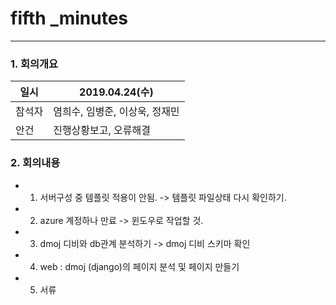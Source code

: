 # fifth  _minutes

----------
### 1. 회의개요

| 일시    |2019.04.24(수)                 |
| --------|-------------------------------|
| 참석자  |염희수, 임병준, 이상욱, 정재민    |
| 안건    |진행상황보고, 오류해결   |


### 2. 회의내용


- 1. 서버구성 중 템플릿 적용이 안됨.
      -> 템플릿 파일상태 다시 확인하기.
- 2. azure 계정하나 만료
      -> 윈도우로 작업할 것.
- 3. dmoj 디비와 db관계 분석하기
      -> dmoj 디비 스키마 확인 
- 4. web : dmoj (django)의 페이지 분석 및 페이지 만들기
- 5. 서류 
